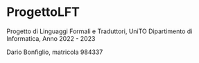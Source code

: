 # ProgettoLFT
Progetto di Linguaggi Formali e Traduttori, UniTO Dipartimento di Informatica, Anno 2022 - 2023

Dario Bonfiglio, matricola 984337
